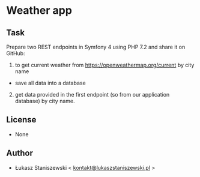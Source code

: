 # Weather app

## Task

Prepare two REST endpoints in Symfony 4 using PHP 7.2 and share it on GitHub:

1. to get current weather from https://openweathermap.org/current by city name
- save all data into a database

2. get data provided in the first endpoint (so from our application database) by city name.

## License

* None

## Author

* Łukasz Staniszewski < kontakt@lukaszstaniszewski.pl >